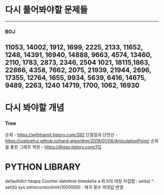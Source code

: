 # 다시 풀어봐야할 문제들
-----
### BOJ
11053, 14002, 1912, 1699, 2225, 2133, 11652, 1248, 14391, 16940, 14888, 9663, 4574, 13460, 2110, 1783, 2873, 2346, 2504
1021, 18115,1863, 22866, 4358, 7662, 2075, 21939, 21944, 2696, 17355, 12764, 1655, 9934, 5639, 6416, 14675, 9489, 2263, 1240
14719, 1700, 1062, 16930
---

# 다시 봐야할 개념
### Tree
순회 - https://withhamit.tistory.com/282
단절점과 단전선 - https://justicehui.github.io/hard-algorithm/2019/01/06/ArticulationPoint/
순회를 통한 그래프 복원 - https://8iggy.tistory.com/112

# PYTHON LIBRARY
defaultdict
heapq
Counter
datetime
timedelta
a 와 b의 대칭 차집합 : set(a) ^ set(b)
sys.setrecursionlimit(1000000) : 재귀 횟수 최댓값 변경
